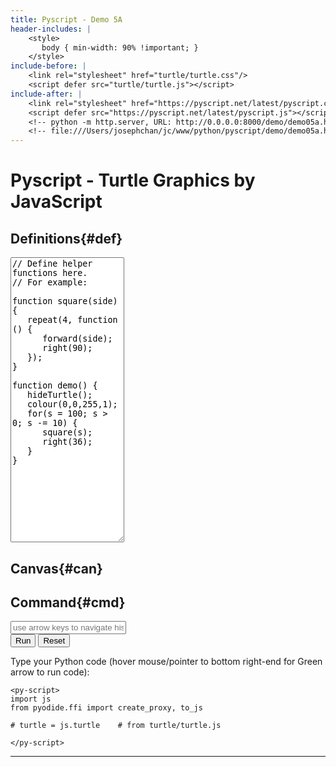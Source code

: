 ```yaml
---
title: Pyscript - Demo 5A
header-includes: |
    <style>
       body { min-width: 90% !important; }
    </style>
include-before: |
    <link rel="stylesheet" href="turtle/turtle.css"/>
    <script defer src="turtle/turtle.js"></script>
include-after: |
    <link rel="stylesheet" href="https://pyscript.net/latest/pyscript.css"/>
    <script defer src="https://pyscript.net/latest/pyscript.js"></script>
    <!-- python -m http.server, URL: http://0.0.0.0:8000/demo/demo05a.html -->
    <!-- file:///Users/josephchan/jc/www/python/pyscript/demo/demo05a.html -->
---
```


# Pyscript - Turtle Graphics by JavaScript

## Definitions{#def}
<textarea id="definitions" class="py-box" rows="30">
// Define helper functions here.
// For example:

function square(side) {
   repeat(4, function () {
      forward(side);
      right(90);
   });
}

function demo() {
   hideTurtle();
   colour(0,0,255,1);
   for(s = 100; s > 0; s -= 10) {
      square(s);
      right(36);
   }
}
</textarea>

## Canvas{#can}
<canvas id="turtlecanvas" width="300" height="300"></canvas>
<canvas id="imagecanvas" width="300" height="300" style="display:none"></canvas>

## Command{#cmd}
<input type="text" id="command" placeholder="use arrow keys to navigate history" autocapitalize="off" class="py-input">\
<button id="runButton" class="py-button">Run</button>
<button id="resetButton" class="py-button">Reset</button>


Type your Python code (hover mouse/pointer to bottom right-end for Green arrow to run code):
<py-repl></py-repl>

<!--
Javascript Turtle Graphics
file:///Users/josephchan/jc/www/python/pyscript/turtle/turtle.html
Avoid ids generated by pandoc for headings, masking the important ids for the script.
Type command: demo()   to run demo() in Definitions.

Javascript Turtle Graphics
http://htmlpreview.github.io/?https://github.com/bjpop/js-turtle/blob/master/turtle.html
Language API Reference / Canvas + Command / Definitions
No direct URL to main engine script: turtle/turtle.js
https://github.com/bjpop/js-turtle/

turtle/examples/
bounce.js          nothing, just blank
clock.js           a clock flickers, otherwise blank
randstripe.js      nothing, just blank
sierpinski.js      just the final result: sierpinski in diamond shape, no animation.
spiral.js          nothing, just blank

TODO: cannot import to Pyscript yet.
div = Element('turtlecanvas')
div.element.innerHTML

A canvas element.
-->

<!-- pyscript -->
```{=html}
<py-script>
import js
from pyodide.ffi import create_proxy, to_js

# turtle = js.turtle    # from turtle/turtle.js

</py-script>
```

---

<!-- pandoc -s demo05a.md -o demo05a.html -->